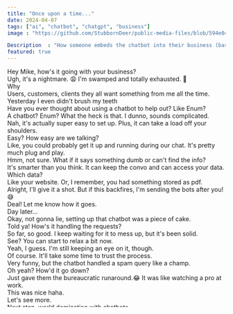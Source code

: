 ```yaml
---
title: "Once upon a time..."
date: 2024-04-07
tags: ["ai", "chatbot", "chatgpt", "business"]
image : "https://github.com/StubbornDeer/public-media-files/blob/594e0429b7e3fa118c03f542f816eb811c3a8033/media/business-is-hard.jpg"

Description  : "How someone embeds the chatbot into their business (based on a true story)"
featured: true
---
```


<div class="convo me">Hey Mike, how's it going with your business?</div>

<div class="convo them">Ugh, it's a nightmare. 😩 I'm swamped and totally exhausted. 🤔</div>

<div class="convo me">Why</div>

<div class="convo them">Users, customers, clients they all want something from me all the time. Yesterday I even didn't brush my teeth</div>

<div class="convo me">Have you ever thought about using a chatbot to help out? Like Enum?</div>

<div class="convo them">A chatbot? Enum? What the heck is that. I dunno, sounds complicated.</div>

<div class="convo me">Nah, it's actually super easy to set up. Plus, it can take a load off your shoulders.</div>

<div class="convo them">Easy? How easy are we talking?</div>

<div class="convo me">Like, you could probably get it up and running during our chat. It's pretty much plug and play.</div>

<div class="convo them">Hmm, not sure. What if it says something dumb or can't find the info?</div>

<div class="convo me">It's smarter than you think. It can keep the convo and can access your data.</div>

<div class="convo them">Which data?</div>

<div class="convo me">Like your website. Or, I remember, you had something stored as pdf.</div>

<div class="convo them">Alright, I'll give it a shot. But if this backfires, I'm sending the bots after you!😅</div>

<div class="convo me">Deal! Let me know how it goes.</div>

<div class="convo divider">Day later...</div>

<div class="convo them">Okay, not gonna lie, setting up that chatbot was a piece of cake.</div>

<div class="convo me">Told ya! How's it handling the requests?</div>

<div class="convo them">So far, so good. I keep waiting for it to mess up, but it's been solid.</div>

<div class="convo me">See? You can start to relax a bit now.</div>

<div class="convo them">Yeah, I guess. I'm still keeping an eye on it, though.</div>

<div class="convo me">Of course. It'll take some time to trust the process.</div>

<div class="convo them">Very funny, but the chatbot handled a spam query like a champ.</div>

<div class="convo me">Oh yeah? How'd it go down?</div>

<div class="convo them">Just gave them the bureaucratic runaround.😂 It was like watching a pro at work.</div>

<div class="convo me">This was nice haha.</div>

<div class="convo them">Let's see more.</div>

<div class="convo me">Next step, world domination with chatbots.</div>

<div class="convo them">Also, I added the Instruments feature to Enum.</div>

<div class="convo me">Ah, yeah. I use them too. How's it working out?</div>

<div class="convo them">It's actually helping users track their orders. I'm impressed.</div>

<div class="convo me">Awesome! Anything else it's been doing?</div>

<div class="convo them">Well, it's answering FAQs and following up with customers.</div>

<div class="convo me">Sounds like it's becoming your right-hand bot.</div>

<div class="convo them">Yeah, it's freeing up my time. I'm not ready to throw a parade, but it's cool.</div>

<div class="convo me">Small victories, Mike. Small victories.</div></div>

<div class="convo divider">Next day...</div>

<div class="convo them">F! The chatbot just upsold a customer on an accessory. I didn't even know it could do that.</div>

<div class="convo me">Making money in your sleep, huh?</div>

<div class="convo them">Seems like it. I'm still not used to this "hands-off" approach.</div>

<div class="convo me">It'll grow on you. </div>

<div class="convo them">It's been gathering feedback for our services. It was soooo easy to add. It's asking right in the same window. Some of the insights are actually useful.</div>

<div class="convo me">Look at you, getting all this valuable data without lifting a finger!</div>

<div class="convo them">Yeah, yeah. Don't rub it in. 😏</div>

<div class="convo me">But it handled it well?</div>

<div class="convo them">Perfectly, according to the prompt. Customer seemed happy.</div>

<div class="convo me">Cool! It's doing its job.</div>

<div class="convo them">I guess. It's weird not being in the weeds with everything.</div>

<div class="convo me">It's called scaling, my friend. Welcome to the club.🍻🍻🍻</div>

<div class="convo them">Cheers to that. Still, I'm watching it like a hawk.</div>

<div class="convo me">Old habits die hard, huh?</div>

<div class="convo divider">2 days later...</div>

<div class="convo them">Had a customer with a weird issue, and the bot actually escalated it to me.</div>

<div class="convo me">Sounds interesting.</div>

<div class="convo them">True. It didn't try to wing it and make things worse.</div>

<div class="convo me">It's like having a smart assistant who knows their limits.</div>

<div class="convo them">I'm starting to see the benefits. Still not throwing a party for it, though.</div>

<div class="convo me">No need for a party, just enjoy the peace of mind.</div>

<div class="convo divider">2 days later...</div>

<div class="convo me">How is it going?</div>

<div class="convo them">Good. Really good. You won't believe in it but I'm actually getting used to this.</div>

<div class="convo me">Welcome to the future, Mike. Chatbots and chill.😎😎</div>

<div class="convo them">Haha, maybe. I'll admit, it's nice not being glued to my desk. But there is a problem.</div>

<div class="convo me">What is that?</div>

<div class="convo them">I donno what to do with my time. I have too much free time now, wtf!</div>

<div class="convo me">That's the spirit! You can start another business or take Emily to the zoo... finally...</div>

<div class="convo them">Oh yeah. I will. Thanks for the push towards the bots.</div>

<div class="convo me">Anytime, man. Here's to less stress and more success.</div>

<div class="convo them">Cheers to that.🥂</div>

<div class="convo note">This dialog was written with the small help of the Enum chatbot. Based on a true story.</div>
